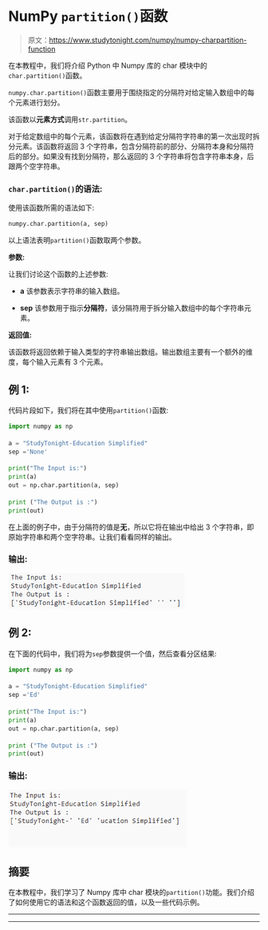 # NumPy `partition()`函数

> 原文：<https://www.studytonight.com/numpy/numpy-charpartition-function>

在本教程中，我们将介绍 Python 中 Numpy 库的 char 模块中的`char.partition()`函数。

`numpy.char.partition()`函数主要用于围绕指定的分隔符对给定输入数组中的每个元素进行划分。

该函数以**元素方式**调用`str.partition`。

对于给定数组中的每个元素，该函数将在遇到给定分隔符字符串的第一次出现时拆分元素。该函数将返回 3 个字符串，包含分隔符前的部分、分隔符本身和分隔符后的部分。如果没有找到分隔符，那么返回的 3 个字符串将包含字符串本身，后跟两个空字符串。

### `char.partition()`的语法:

使用该函数所需的语法如下:

```py
numpy.char.partition(a, sep)
```

以上语法表明`partition()`函数取两个参数。

**参数:**

让我们讨论这个函数的上述参数:

*   **a**
    该参数表示字符串的输入数组。

*   **sep**
    该参数用于指示**分隔符**，该分隔符用于拆分输入数组中的每个字符串元素。

**返回值:**

该函数将返回依赖于输入类型的字符串输出数组。输出数组主要有一个额外的维度，每个输入元素有 3 个元素。

## 例 1:

代码片段如下，我们将在其中使用`partition()`函数:

```py
import numpy as np 

a = "StudyTonight-Education Simplified"
sep ='None'

print("The Input is:")
print(a)
out = np.char.partition(a, sep) 

print ("The Output is :")
print(out)
```

在上面的例子中，由于分隔符的值是**无**，所以它将在输出中给出 3 个字符串，即原始字符串和两个空字符串。让我们看看同样的输出。

### 输出:

**![numpy char.partition() function example](img/89c798efb75170590282d247c2e4d598.png)**

## 例 2:

在下面的代码中，我们将为`sep`参数提供一个值，然后查看分区结果:

```py
import numpy as np 

a = "StudyTonight-Education Simplified"
sep ='Ed'

print("The Input is:")
print(a)
out = np.char.partition(a, sep) 

print ("The Output is :")
print(out) 
```

### 输出:

![numpy char.partition() function example](img/2a3a0919822a386dee089509e83cbf42.png)

## 摘要

在本教程中，我们学习了 Numpy 库中 char 模块的`partition()`功能。我们介绍了如何使用它的语法和这个函数返回的值，以及一些代码示例。

* * *

* * *